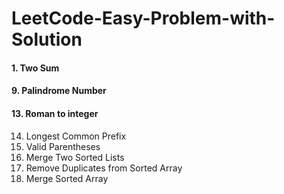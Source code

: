 # LeetCode-Easy-Problem-with-Solution

#### 1. Two Sum
#### 9. Palindrome Number
#### 13. Roman to integer
14. Longest Common Prefix
20. Valid Parentheses
21. Merge Two Sorted Lists
26. Remove Duplicates from Sorted Array
88. Merge Sorted Array
  
